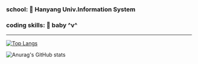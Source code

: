 

### school: 🦁 Hanyang Univ.Information System
### coding skills: 👶 baby ^v^



***
[![Top Langs](https://github-readme-stats.vercel.app/api/top-langs/?username=dongwook1214&layout=compact)](https://github.com/dongwook1214/github-readme-stats)

![Anurag's GitHub stats](https://github-readme-stats.vercel.app/api?username=dongwook1214&show_icons=true&theme=radical)
